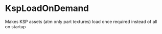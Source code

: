 KspLoadOnDemand
===============

Makes KSP assets (atm only part textures) load once required instead of all on startup
